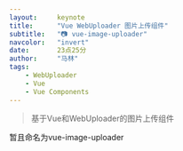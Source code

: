 ```yaml
---
layout:     keynote
title:      "Vue WebUploader 图片上传组件"
subtitle:   "📷 vue-image-uploader"
navcolor:   "invert"
date:       23点25分
author:     "马林"
tags:
    - WebUploader
    - Vue
    - Vue Components
---
```



> 基于Vue和WebUploader的图片上传组件

暂且命名为vue-image-uploader
